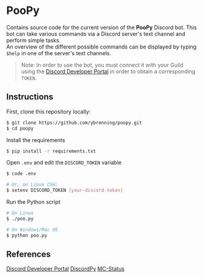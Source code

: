 # PooPy

Contains source code for the current version of the **PooPy** Discord bot.
This bot can take various commands via a Discord server's text channel and perform simple tasks. \
An overview of the different possible commands can be displayed by typing `$help` in one of the server's
text channels.

> Note: In order to use the bot, you must connect it with your Guild using the 
> [Discord Developer Portal](https://discord.com/developers/docs/intro) in order to
> obtain a corresponding `TOKEN`.

## Instructions

First, clone this repository locally:

```bash
$ git clone https://github.com/ybrenning/poopy.git
$ cd poopy
```

Install the requirements

```bash
$ pip install -r requirements.txt
```

Open `.env` and edit the `DISCORD_TOKEN` variable

```bash
$ code .env

# Or, on Linux CSH:
$ setenv DISCORD_TOKEN [your-discord-token]
```

Run the Python script

```bash
# On Linux
$ ./poo.py

# On Windows/Mac OS
$ python poo.py
```

## References

[Discord Developer Portal](https://discord.com/developers/docs/intro)
[DiscordPy](https://discordpy.readthedocs.io/en/stable/ext/commands/commands.html)
[MC-Status](https://github.com/py-mine/mcstatus)
